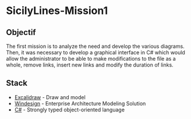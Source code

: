 # SicilyLines-Mission1

## Objectif
The first mission is to analyze the need and develop the various diagrams. Then, it was necessary to develop a graphical interface in C# which would allow the administrator to be able to make modifications to the file as a whole, remove links, insert new links and modify the duration of links.
  
## Stack
 - [Excalidraw](https://excalidraw.com/) - Draw and model
 - [Windesign](https://www.win-design.com/) - Enterprise Architecture Modeling Solution
 - [C#](https://docs.microsoft.com/fr-fr/dotnet/csharp/) - Strongly typed object-oriented language
